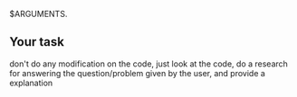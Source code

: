 $ARGUMENTS.

## Your task

don't do any modification on the code, just look at the code, do a research for answering the question/problem given by the user, and provide a explanation

